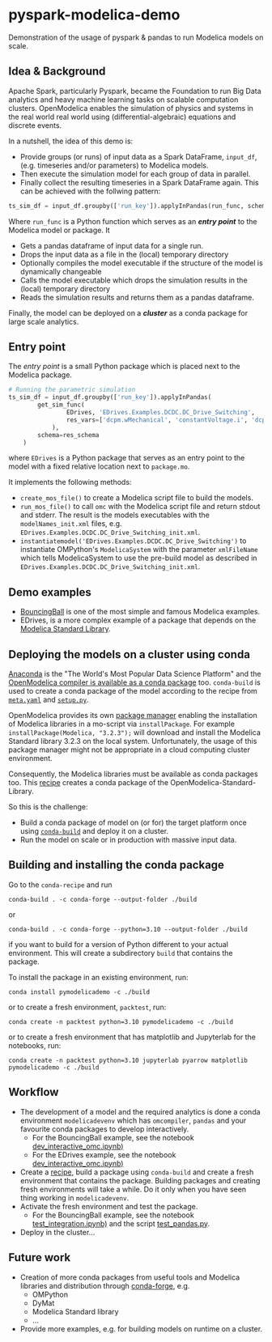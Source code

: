 # pyspark-modelica-demo
Demonstration of the usage of pyspark &amp; pandas to run Modelica models on scale.

## Idea & Background
Apache Spark, particularly Pyspark, became the Foundation to run Big Data analytics and heavy machine learning tasks on scalable computation clusters. OpenModelica enables the simulation of physics and systems in the real world real world using (differential-algebraic) equations and discrete events.

In a nutshell, the idea of this demo is:
- Provide groups (or runs) of input data as a Spark DataFrame, `input_df`, (e.g. timeseries and/or parameters) to Modelica models.
- Then execute the simulation model for each group of data in parallel.
- Finally collect the resulting timeseries in a Spark DataFrame again.
This can be achieved with the follwing pattern:
```python
ts_sim_df = input_df.groupby(['run_key']).applyInPandas(run_func, schema=r)
```
Where `run_func` is a Python function which serves as an ***entry point*** to the Modelica model or package. It
- Gets a pandas dataframe of input data for a single run.
- Drops the input data as a file in the (local) temporary directory
- Optionally compiles the model executable if the structure of the model is dynamically changeable
- Calls the model executable which drops the simulation results in the (local) temporary directory
- Reads the simulation results and returns them as a pandas dataframe.

Finally, the model can be deployed on a ***cluster*** as a conda package for large scale analytics.

## Entry point
The *entry point* is a small Python package which is placed next to the Modelica package.
```python
# Running the parametric simulation
ts_sim_df = input_df.groupby(['run_key']).applyInPandas(
        get_sim_func(
                EDrives, 'EDrives.Examples.DCDC.DC_Drive_Switching', 
                res_vars=['dcpm.wMechanical', 'constantVoltage.i', 'dcpm.brush.i', 'torque.tau', 'hBridge.ref']
            ),
        schema=res_schema
    )
```
where `EDrives` is a Python package that serves as an entry point to the model with a fixed relative location next to `package.mo`.

It implements the following methods:
- `create_mos_file()` to create a Modelica script file to build the models.
- `run_mos_file()` to call `omc` with the Modelica script file and return stdout and stderr. The result is the models executables with the `modelNames_init.xml` files, e.g. `EDrives.Examples.DCDC.DC_Drive_Switching_init.xml`.
- `instantiatemodel('EDrives.Examples.DCDC.DC_Drive_Switching')` to instantiate OMPython's `ModelicaSystem` with the parameter `xmlFileName` which tells ModelicaSystem to use the pre-build model as described in `EDrives.Examples.DCDC.DC_Drive_Switching_init.xml`.

## Demo examples
- [BouncingBall](notebooks/BouncingBall/README.md) is one of the most simple and famous Modelica examples.
- EDrives, is a more complex example of a package that depends on the [Modelica Standard Library](https://github.com/modelica/ModelicaStandardLibrary).

## Deploying the models on a cluster using conda
[Anaconda](https://anaconda.org) is the "The World's Most Popular Data Science Platform" and the [OpenModelica compiler is available as a conda package](https://anaconda.org/conda-forge/omcompiler) too. `conda-build` is used to create a conda package of the model according to the recipe from [`meta.yaml`](conda_recipe/meta.yaml) and [`setup.py`](src/setup.py).

OpenModelica provides its own [package manager](https://openmodelica.org/doc/OpenModelicaUsersGuide/latest/packagemanager.html) enabling the installation of Modelica libraries in a mo-script via `installPackage`. For example `installPackage(Modelica, "3.2.3");` will download and install the Modelica Standard library 3.2.3 on the local system. Unfortunately, the usage of this package manager might not be appropriate in a cloud computing cluster environment.

Consequently, the Modelica libraries must be available as conda packages too. This [recipe](https://github.com/joewa/staged-recipes/blob/main/recipes/omsl/meta.yaml) creates a conda package of the OpenModelica-Standard-Library.

So this is the challenge:
- Build a conda package of model on (or for) the target platform once using [`conda-build`](https://docs.conda.io/projects/conda-build/en/latest/index.html) and deploy it on a cluster.
- Run the model on scale or in production with massive input data.

## Building and installing the conda package
Go to the `conda-recipe` and run

    conda-build . -c conda-forge --output-folder ./build

or

    conda-build . -c conda-forge --python=3.10 --output-folder ./build

if you want to build for a version of Python different to your actual environment. This will create a subdirectory `build` that contains the package.

To install the package in an existing environment, run:

    conda install pymodelicademo -c ./build

or to create a fresh environment, `packtest`, run:

    conda create -n packtest python=3.10 pymodelicademo -c ./build

or to create a fresh environment that has matplotlib and Jupyterlab for the notebooks, run:

    conda create -n packtest python=3.10 jupyterlab pyarrow matplotlib pymodelicademo -c ./build

## Workflow
- The development of a model and the required analytics is done a conda environment `modelicadevenv` which has `omcompiler`, `pandas` and your favourite conda packages to develop interactively.
    - For the BouncingBall example, see the notebook [dev_interactive_omc.ipynb)](notebooks/BouncingBall/dev_interactive_omc/dev-interactive-omc.ipynb)
    - For the EDrives example, see the notebook [dev_interactive_omc.ipynb)](notebooks/EDrives/dev_interactive_omc/dev-interactive-omc.ipynb)
- Create a [recipe](conda_recipe/meta.yaml), build a package using `conda-build` and create a fresh environment that contains the package. Building packages and creating fresh environments will take a while. Do it only when you have seen thing working in `modelicadevenv`.
- Activate the fresh environment and test the package.
    - For the BouncingBall example, see the notebook [test_integration.ipynb)](notebooks/BouncingBall/test_integration.ipynb) and the script [test_pandas.py](notebooks/BouncingBall/test_pandas.py).
- Deploy in the cluster...

## Future work
- Creation of more conda packages from useful tools and Modelica libraries and distribution through [conda-forge](https://conda-forge.org/), e.g.
    - OMPython
    - DyMat
    - Modelica Standard library
    - ...
- Provide more examples, e.g. for building models on runtime on a cluster.
